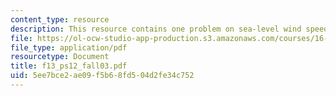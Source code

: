 ```yaml
---
content_type: resource
description: This resource contains one problem on sea-level wind speed.
file: https://ol-ocw-studio-app-production.s3.amazonaws.com/courses/16-01-unified-engineering-i-ii-iii-iv-fall-2005-spring-2006/5ee7bce2ae09f5b68fd504d2fe34c752_f13_ps12_fall03.pdf
file_type: application/pdf
resourcetype: Document
title: f13_ps12_fall03.pdf
uid: 5ee7bce2-ae09-f5b6-8fd5-04d2fe34c752
---
```

